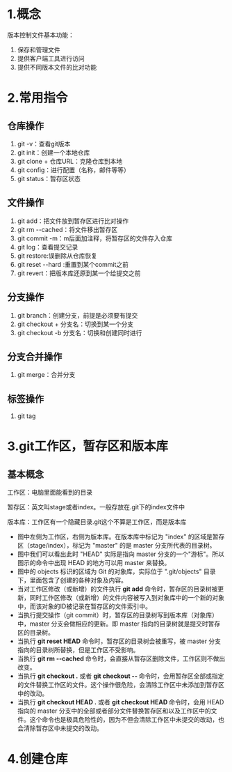 # 1.概念

版本控制文件基本功能：

1. 保存和管理文件
2. 提供客户端工具进行访问
3. 提供不同版本文件的比对功能





# 2.常用指令

## 仓库操作



1. git -v：查看git版本
2. git init：创建一个本地仓库
3. git clone + 仓库URL：克隆仓库到本地
4. git config：进行配置（名称，邮件等等）
5. git status：暂存区状态

## 文件操作



1. git add：把文件放到暂存区进行比对操作
2. git rm --cached：将文件移出暂存区
3. git commit -m：m后面加注释，将暂存区的文件存入仓库
4. git log：查看提交记录
5. git restore:误删除从仓库恢复
6. git reset --hard :重置到某个commit之前
7. git revert：把版本库还原到某一个给提交之前

## 分支操作



1. git branch：创建分支，前提是必须要有提交
2. git checkout + 分支名：切换到某一个分支
3. git checkout -b 分支名：切换和创建同时进行

## 分支合并操作

1. git merge：合并分支



## 标签操作

1. git tag



# 3.git工作区，暂存区和版本库

## 基本概念

工作区：电脑里面能看到的目录

暂存区：英文叫stage或者index。一般存放在.git下的index文件中

版本库：工作区有一个隐藏目录.git这个不算是工作区，而是版本库

- 图中左侧为工作区，右侧为版本库。在版本库中标记为 "index" 的区域是暂存区（stage/index），标记为 "master" 的是 master 分支所代表的目录树。
- 图中我们可以看出此时 "HEAD" 实际是指向 master 分支的一个"游标"。所以图示的命令中出现 HEAD 的地方可以用 master 来替换。
- 图中的 objects 标识的区域为 Git 的对象库，实际位于 ".git/objects" 目录下，里面包含了创建的各种对象及内容。
- 当对工作区修改（或新增）的文件执行 **git add** 命令时，暂存区的目录树被更新，同时工作区修改（或新增）的文件内容被写入到对象库中的一个新的对象中，而该对象的ID被记录在暂存区的文件索引中。
- 当执行提交操作（git commit）时，暂存区的目录树写到版本库（对象库）中，master 分支会做相应的更新。即 master 指向的目录树就是提交时暂存区的目录树。
- 当执行 **git reset HEAD** 命令时，暂存区的目录树会被重写，被 master 分支指向的目录树所替换，但是工作区不受影响。
- 当执行 **git rm --cached <file>** 命令时，会直接从暂存区删除文件，工作区则不做出改变。
- 当执行 **git checkout .** 或者 **git checkout -- <file>** 命令时，会用暂存区全部或指定的文件替换工作区的文件。这个操作很危险，会清除工作区中未添加到暂存区中的改动。
- 当执行 **git checkout HEAD .** 或者 **git checkout HEAD <file>** 命令时，会用 HEAD 指向的 master 分支中的全部或者部分文件替换暂存区和以及工作区中的文件。这个命令也是极具危险性的，因为不但会清除工作区中未提交的改动，也会清除暂存区中未提交的改动。

# 4.创建仓库

